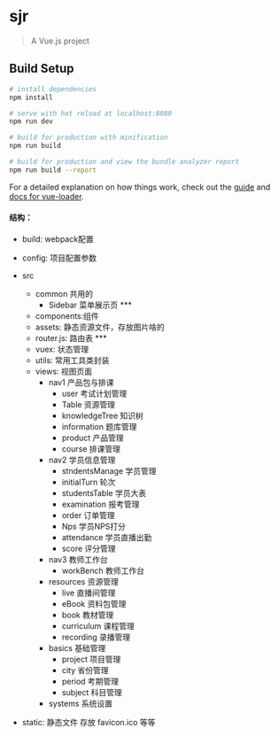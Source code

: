 # sjr

> A Vue.js project

## Build Setup

``` bash
# install dependencies
npm install

# serve with hot reload at localhost:8080
npm run dev

# build for production with minification
npm run build

# build for production and view the bundle analyzer report
npm run build --report
```

For a detailed explanation on how things work, check out the [guide](http://vuejs-templates.github.io/webpack/) and [docs for vue-loader](http://vuejs.github.io/vue-loader).

#### 结构：
- build: webpack配置
- config: 项目配置参数
- src
    - common 共用的
        - Sidebar 菜单展示页 ***
    - components:组件
    - assets: 静态资源文件，存放图片啥的 
    - router.js: 路由表 ***
    - vuex: 状态管理 
    - utils: 常用工具类封装
    - views: 视图页面
        - nav1 产品包与排课
            - user 考试计划管理
            - Table 资源管理
            - knowledgeTree 知识树
            - information 题库管理
            - product 产品管理
            - course 排课管理
        - nav2 学员信息管理
            - stndentsManage 学员管理
            - initialTurn 轮次
            - studentsTable 学员大表
            - examination 报考管理
            - order 订单管理
            - Nps 学员NPS打分
            - attendance 学员直播出勤
            - score 评分管理
        - nav3 教师工作台
            - workBench 教师工作台
        - resources 资源管理
            - live 直播间管理
            - eBook 资料包管理
            - book 教材管理
            - curriculum 课程管理
            - recording 录播管理
        - basics 基础管理
            - project 项目管理
            - city 省份管理
            - period 考期管理
            - subject 科目管理
        - systems 系统设置

-  static: 静态文件 存放 favicon.ico 等等